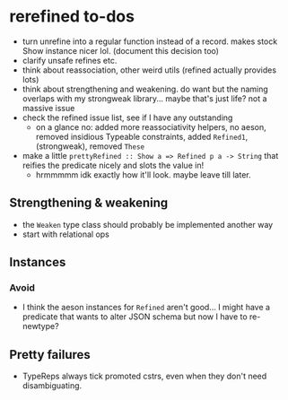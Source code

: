 # rerefined to-dos
* turn unrefine into a regular function instead of a record. makes stock Show
  instance nicer lol. (document this decision too)
* clarify unsafe refines etc.
* think about reassociation, other weird utils (refined actually provides lots)
* think about strengthening and weakening. do want but the naming overlaps with
  my strongweak library... maybe that's just life? not a massive issue
* check the refined issue list, see if I have any outstanding
  * on a glance no: added more reassociativity helpers, no aeson, removed
    insidious Typeable constraints, added `Refined1`, (strongweak), removed
    `These`
* make a little `prettyRefined :: Show a => Refined p a -> String` that reifies
  the predicate nicely and slots the value in!
  * hrmmmmm idk exactly how it'll look. maybe leave till later.

## Strengthening & weakening
* the `Weaken` type class should probably be implemented another way
* start with relational ops

## Instances
### Avoid
* I think the aeson instances for `Refined` aren't good... I might have a
  predicate that wants to alter JSON schema but now I have to re-newtype?

## Pretty failures
* TypeReps always tick promoted cstrs, even when they don't need disambiguating.

